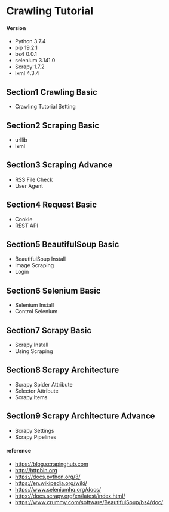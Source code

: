 # Crawling Tutorial

#### Version
* Python 3.7.4
* pip                 19.2.1
* bs4                 0.0.1
* selenium            3.141.0
* Scrapy              1.7.2
* lxml                4.3.4

## Section1 Crawling Basic
* Crawling Tutorial Setting

## Section2 Scraping Basic
* urllib
* lxml

## Section3 Scraping Advance
* RSS File Check
* User Agent

## Section4 Request Basic
* Cookie
* REST API

## Section5 BeautifulSoup Basic
* BeautifulSoup Install
* Image Scraping
* Login

## Section6 Selenium Basic
* Selenium Install
* Control Selenium

## Section7 Scrapy Basic
* Scrapy Install
* Using Scraping

## Section8 Scrapy Architecture
* Scrapy Spider Attribute
* Selector Attribute
* Scrapy Items

## Section9 Scrapy Architecture Advance
* Scrapy Settings
* Scrapy Pipelines


#### reference
* https://blog.scrapinghub.com
* http://httpbin.org
* https://docs.python.org/3/
* https://en.wikipedia.org/wiki/
* https://www.seleniumhq.org/docs/
* https://docs.scrapy.org/en/latest/index.html/
* https://www.crummy.com/software/BeautifulSoup/bs4/doc/

